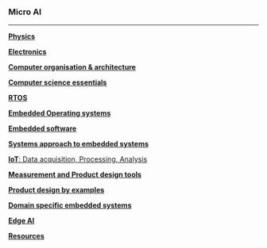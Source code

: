### Micro AI
---

[**Physics**]()

[**Electronics**]()

[**Computer organisation & architecture**]()

[**Computer science essentials**]()

[**RTOS**]()

[**Embedded Operating systems**]()

[**Embedded software**]()

[**Systems approach to embedded systems**]()

[**IoT**: Data acquisition, Processing, Analysis ]()

[**Measurement and Product design tools**]()

[**Product design by examples**]()

[**Domain specific embedded systems**]()

[**Edge AI**]()

[**Resources**]()